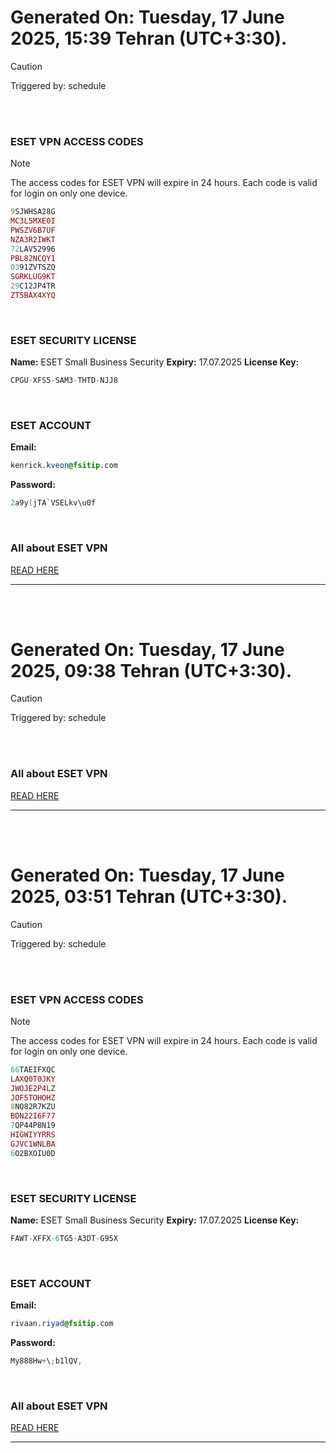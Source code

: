 # Generated On: Tuesday, 17 June 2025, 15:39 Tehran (UTC+3:30).

> [!CAUTION]
> Triggered by: schedule

<br><br>

### ESET VPN ACCESS CODES

> [!NOTE]
> The access codes for ESET VPN will expire in 24 hours.
> Each code is valid for login on only one device.

```ruby
9SJWHSA28G
MC3L5MXE0I
PWSZV6B7UF
NZA3R2IWKT
72LAV52996
PBL82NCQY1
0391ZVTSZQ
SGRKLUG9KT
29C12JP4TR
ZT5BAX4XYQ
```

<br>

### ESET SECURITY LICENSE

**Name:** ESET Small Business Security
**Expiry:** 17.07.2025
**License Key:**

```POV-Ray SDL
CPGU-XFS5-SAM3-THTD-NJJ8
```

<br>

### ESET ACCOUNT

**Email:**

```CSS
kenrick.kveon@fsitip.com
```

**Password:**

```POV-Ray SDL
2a9y(jTA`VSELkv\u0f
```

<br>

### All about ESET VPN

[READ HERE](https://t.me/F_NiREvil/2113)

---

<br><br>

# Generated On: Tuesday, 17 June 2025, 09:38 Tehran (UTC+3:30).

> [!CAUTION]
> Triggered by: schedule

<br><br>

### All about ESET VPN

[READ HERE](https://t.me/F_NiREvil/2113)

---

<br><br>

# Generated On: Tuesday, 17 June 2025, 03:51 Tehran (UTC+3:30).

> [!CAUTION]
> Triggered by: schedule

<br><br>

### ESET VPN ACCESS CODES

> [!NOTE]
> The access codes for ESET VPN will expire in 24 hours.
> Each code is valid for login on only one device.

```ruby
66TAEIFXQC
LAXQ0T0JKY
JWOJE2P4LZ
JOF5TOHOHZ
8NQ82R7KZU
BDN22I6F77
7QP44P8N19
HIGWIYYRRS
GJVC1WNLBA
6O2BXOIU0D
```

<br>

### ESET SECURITY LICENSE

**Name:** ESET Small Business Security
**Expiry:** 17.07.2025
**License Key:**

```POV-Ray SDL
FAWT-XFFX-6TG5-A3DT-G95X
```

<br>

### ESET ACCOUNT

**Email:**

```CSS
rivaan.riyad@fsitip.com
```

**Password:**

```POV-Ray SDL
My888Hw+\;b1lQV,
```

<br>

### All about ESET VPN

[READ HERE](https://t.me/F_NiREvil/2113)

---

<br><br>

